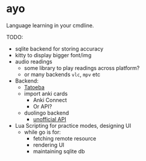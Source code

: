 # ayo

Language learning in your cmdline.

TODO:

- sqlite backend for storing accuracy
- kitty to display bigger font/img
- audio readings
  - some library to play readings across platform?
  - or many backends `vlc`, `mpv` etc
- Backend:
  - [Tatoeba](https://tatoeba.org/en)
  - import anki cards
    - Anki Connect
    - Or API?
  - duolingo backend
    - [unofficial API](https://github.com/iSteve-O/Duolingo)
- Lua Scripting for practice modes, designing UI
  - while go is for:
    - fetching remote resource
    - rendering UI
    - maintaining sqlite db
